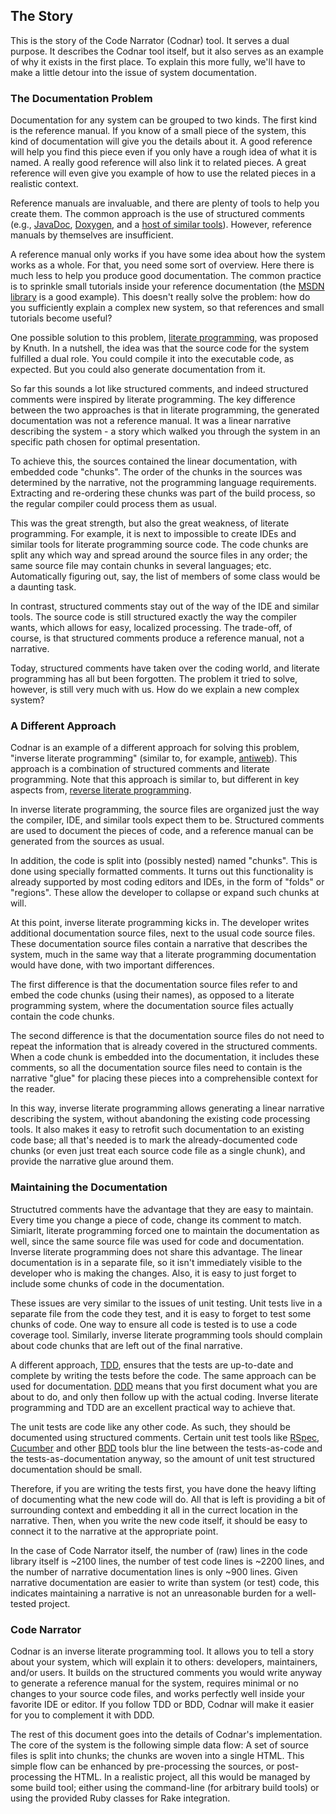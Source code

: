 ## The Story ##

This is the story of the Code Narrator (Codnar) tool. It serves a dual purpose.
It describes the Codnar tool itself, but it also serves as an example of why it
exists in the first place. To explain this more fully, we'll have to make a
little detour into the issue of system documentation.

### The Documentation Problem ###

Documentation for any system can be grouped to two kinds. The first kind is the
reference manual. If you know of a small piece of the system, this kind of
documentation will give you the details about it. A good reference will help
you find this piece even if you only have a rough idea of what it is named. A
really good reference will also link it to related pieces. A great reference
will even give you example of how to use the related pieces in a realistic
context.

Reference manuals are invaluable, and there are plenty of tools to help you
create them. The common approach is the use of structured comments (e.g.,
[JavaDoc](http://en.wikipedia.org/wiki/Javadoc),
[Doxygen](http://en.wikipedia.org/wiki/Doxygen), and a [host of similar
tools](http://en.wikipedia.org/wiki/Comparison_of_documentation_generators)).
However, reference manuals by themselves are insufficient.

A reference manual only works if you have some idea about how the system works
as a whole. For that, you need some sort of overview. Here there is much less
to help you produce good documentation. The common practice is to sprinkle
small tutorials inside your reference documentation (the [MSDN
library](http://msdn.microsoft.com/en-us/library) is a good example). This
doesn't really solve the problem: how do you sufficiently explain a complex new
system, so that references and small tutorials become useful?

One possible solution to this problem, [literate
programming](http://en.wikipedia.org/wiki/Literate_programming), was proposed
by Knuth. In a nutshell, the idea was that the source code for the system
fulfilled a dual role. You could compile it into the executable code, as
expected. But you could also generate documentation from it.

So far this sounds a lot like structured comments, and indeed structured
comments were inspired by literate programming. The key difference between the
two approaches is that in literate programming, the generated documentation was
not a reference manual. It was a linear narrative describing the system - a
story which walked you through the system in an specific path chosen for
optimal presentation.

To achieve this, the sources contained the linear documentation, with embedded
code "chunks". The order of the chunks in the sources was determined by the
narrative, not the programming language requirements. Extracting and
re-ordering these chunks was part of the build process, so the regular compiler
could process them as usual.

This was the great strength, but also the great weakness, of literate
programming. For example, it is next to impossible to create IDEs and similar
tools for literate programming source code. The code chunks are split any which
way and spread around the source files in any order; the same source file may
contain chunks in several languages; etc. Automatically figuring out, say, the
list of members of some class would be a daunting task.

In contrast, structured comments stay out of the way of the IDE and similar
tools. The source code is still structured exactly the way the compiler wants,
which allows for easy, localized processing. The trade-off, of course, is that
structured comments produce a reference manual, not a narrative.

Today, structured comments have taken over the coding world, and literate
programming has all but been forgotten. The problem it tried to solve, however,
is still very much with us. How do we explain a new complex system?

### A Different Approach ###

Codnar is an example of a different approach for solving this problem, "inverse
literate programming" (similar to, for example,
[antiweb](http://packages.python.org/antiweb/)). This approach is a combination
of structured comments and literate programming. Note that this approach is
similar to, but different in key aspects from, [reverse literate
programming](http://ssw.jku.at/Research/Projects/RevLitProg/).

In inverse literate programming, the source files are organized just
the way the compiler, IDE, and similar tools expect them to be. Structured
comments are used to document the pieces of code, and a reference manual can be
generated from the sources as usual.

In addition, the code is split into (possibly nested) named "chunks". This is
done using specially formatted comments. It turns out this functionality is
already supported by most coding editors and IDEs, in the form of "folds" or
"regions". These allow the developer to collapse or expand such chunks at will.

At this point, inverse literate programming kicks in. The developer writes
additional documentation source files, next to the usual code source files.
These documentation source files contain a narrative that describes the system,
much in the same way that a literate programming documentation would have done,
with two important differences.

The first difference is that the documentation source files refer to and embed
the code chunks (using their names), as opposed to a literate programming
system, where the documentation source files actually contain the code chunks.

The second difference is that the documentation source files do not need to
repeat the information that is already covered in the structured comments. When
a code chunk is embedded into the documentation, it includes these comments, so
all the documentation source files need to contain is the narrative "glue" for
placing these pieces into a comprehensible context for the reader.

In this way, inverse literate programming allows generating a linear narrative
describing the system, without abandoning the existing code processing tools.
It also makes it easy to retrofit such documentation to an existing code base;
all that's needed is to mark the already-documented code chunks (or even just
treat each source code file as a single chunk), and provide the narrative glue
around them.

### Maintaining the Documentation ###

Structutred comments have the advantage that they are easy to maintain. Every
time you change a piece of code, change its comment to match. Simiarlt,
literate programming forced one to maintain the documentation as well, since
the same source file was used for code and documentation. Inverse literate
programming does not share this advantage. The linear documentation is in a
separate file, so it isn't immediately visible to the developer who is making
the changes. Also, it is easy to just forget to include some chunks of code in
the documentation.

These issues are very similar to the issues of unit testing. Unit tests live in
a separate file from the code they test, and it is easy to forget to test some
chunks of code. One way to ensure all code is tested is to use a code coverage
tool. Similarly, inverse literate programming tools should complain about code
chunks that are left out of the final narrative.

A different approach,
[TDD](http://en.wikipedia.org/wiki/Test-driven_development), ensures that the
tests are up-to-date and complete by writing the tests before the code. The
same approach can be used for documentation.
[DDD](http://thinkingphp.org/spliceit/docs/0.1_alpha/pages/ddd_info.html) means
that you first document what you are about to do, and only then follow up with
the actual coding. Inverse literate programming and TDD are an excellent
practical way to achieve that.

The unit tests are code like any other code. As such, they should be documented
using structured comments. Certain unit test tools like
[RSpec](http://rspec.info/), [Cucumber](http://cukes.info/) and other
[BDD](http://en.wikipedia.org/wiki/Behavior_Driven_Development) tools blur the
line between the tests-as-code and the tests-as-documentation anyway, so the
amount of unit test structured documentation should be small.

Therefore, if you are writing the tests first, you have done the heavy lifting
of documenting what the new code will do. All that is left is providing a bit
of surrounding context and embedding it all in the currect location in the
narrative. Then, when you write the new code itself, it should be easy to
connect it to the narrative at the appropriate point.

In the case of Code Narrator itself, the number of (raw) lines in the code
library itself is ~2100 lines, the number of test code lines is ~2200 lines,
and the number of narrative documentation lines is only ~900 lines. Given
narrative documentation are easier to write than system (or test) code, this
indicates maintaining a narrative is not an unreasonable burden for a
well-tested project.

### Code Narrator ###

Codnar is an inverse literate programming tool. It allows you to tell a story
about your system, which will explain it to others: developers, maintainers,
and/or users. It builds on the structured comments you would write anyway to
generate a reference manual for the system, requires minimal or no changes to
your source code files, and works perfectly well inside your favorite IDE or
editor. If you follow TDD or BDD, Codnar will make it easier for you to
complement it with DDD.

The rest of this document goes into the details of Codnar's implementation. The
core of the system is the following simple data flow: A set of source files is
split into chunks; the chunks are woven into a single HTML. This simple flow
can be enhanced by pre-processing the sources, or post-processing the HTML. In
a realistic project, all this would be managed by some build tool; either using
the command-line (for arbitrary build tools) or using the provided Ruby classes
for Rake integration.
